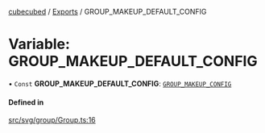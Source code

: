 [cubecubed](/reference/README.md) / [Exports](/reference/modules.md) / GROUP\_MAKEUP\_DEFAULT\_CONFIG

# Variable: GROUP\_MAKEUP\_DEFAULT\_CONFIG

• `Const` **GROUP\_MAKEUP\_DEFAULT\_CONFIG**: [`GROUP_MAKEUP_CONFIG`](/reference/interfaces/GROUP_MAKEUP_CONFIG.md)

#### Defined in

[src/svg/group/Group.ts:16](https://github.com/imaphatduc/cubecubed/blob/f64863c/src/svg/group/Group.ts#L16)
